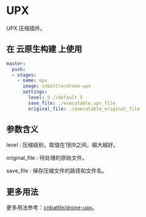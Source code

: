 # UPX

UPX 压缩插件。

## 在 云原生构建 上使用

```yml
master:
  push:
  - stages:
    - name: upx
      image: cnbattle/drone-upx
      settings:
        level: 9 //default 5
        save_file: ./executable_upx_file
        original_file: ./executable_original_file
```

## 参数含义

level
: 压缩级别，取值在1到9之间，越大越好。

original_file
: 待处理的原始文件。

save_file
: 保存压缩文件的路径和文件名。

## 更多用法

更多用法参考：[cnbattle/drone-upx](https://github.com/cnbattle/drone-upx)。
